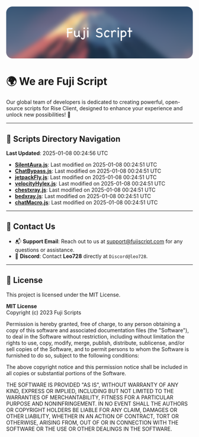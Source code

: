 ![Banner](.github/b.webp)

# 🌍 **We are Fuji Script**

Our global team of developers is dedicated to creating powerful, open-source scripts for Rise Client, designed to enhance your experience and unlock new possibilities! 🌟

---
<!-- SCRIPTS_NAVIGATION_START -->
## 📂 **Scripts Directory Navigation**

**Last Updated**: 2025-01-08 00:24:56 UTC

- **[SilentAura.js](scripts/SilentAura.js)**: Last modified on 2025-01-08 00:24:51 UTC
- **[ChatBypass.js](scripts/ChatBypass.js)**: Last modified on 2025-01-08 00:24:51 UTC
- **[jetpackFly.js](scripts/jetpackFly.js)**: Last modified on 2025-01-08 00:24:51 UTC
- **[velocityHylex.js](scripts/velocityHylex.js)**: Last modified on 2025-01-08 00:24:51 UTC
- **[chestxray.js](scripts/chestxray.js)**: Last modified on 2025-01-08 00:24:51 UTC
- **[bedxray.js](scripts/bedxray.js)**: Last modified on 2025-01-08 00:24:51 UTC
- **[chatMacro.js](scripts/chatMacro.js)**: Last modified on 2025-01-08 00:24:51 UTC

<!-- SCRIPTS_NAVIGATION_END -->

---

## 💬 **Contact Us**  
- 📬 **Support Email**: Reach out to us at [support@fujiscript.com](mailto:support@fujiscript.com) for any questions or assistance.  
- 💬 **Discord**: Contact **Leo728** directly at `Discord@leo728`.

---

## 📜 **License**

This project is licensed under the MIT License.  

**MIT License**  
Copyright (c) 2023 Fuji Scripts  

Permission is hereby granted, free of charge, to any person obtaining a copy of this software and associated documentation files (the "Software"), to deal in the Software without restriction, including without limitation the rights to use, copy, modify, merge, publish, distribute, sublicense, and/or sell copies of the Software, and to permit persons to whom the Software is furnished to do so, subject to the following conditions:  

The above copyright notice and this permission notice shall be included in all copies or substantial portions of the Software.  

THE SOFTWARE IS PROVIDED "AS IS", WITHOUT WARRANTY OF ANY KIND, EXPRESS OR IMPLIED, INCLUDING BUT NOT LIMITED TO THE WARRANTIES OF MERCHANTABILITY, FITNESS FOR A PARTICULAR PURPOSE AND NONINFRINGEMENT. IN NO EVENT SHALL THE AUTHORS OR COPYRIGHT HOLDERS BE LIABLE FOR ANY CLAIM, DAMAGES OR OTHER LIABILITY, WHETHER IN AN ACTION OF CONTRACT, TORT OR OTHERWISE, ARISING FROM, OUT OF OR IN CONNECTION WITH THE SOFTWARE OR THE USE OR OTHER DEALINGS IN THE SOFTWARE.  
